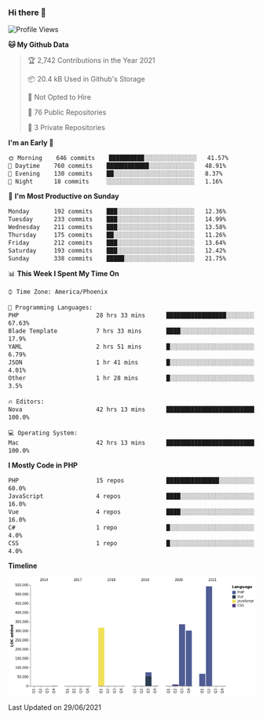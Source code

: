 ### Hi there 👋

<!--START_SECTION:waka-->
![Profile Views](http://img.shields.io/badge/Profile%20Views-0-blue)

**🐱 My Github Data** 

> 🏆 2,742 Contributions in the Year 2021
 > 
> 📦 20.4 kB Used in Github's Storage 
 > 
> 🚫 Not Opted to Hire
 > 
> 📜 76 Public Repositories 
 > 
> 🔑 3 Private Repositories  
 > 
**I'm an Early 🐤** 

```text
🌞 Morning    646 commits    ██████████░░░░░░░░░░░░░░░   41.57% 
🌆 Daytime    760 commits    ████████████░░░░░░░░░░░░░   48.91% 
🌃 Evening    130 commits    ██░░░░░░░░░░░░░░░░░░░░░░░   8.37% 
🌙 Night      18 commits     ░░░░░░░░░░░░░░░░░░░░░░░░░   1.16%

```
📅 **I'm Most Productive on Sunday** 

```text
Monday       192 commits    ███░░░░░░░░░░░░░░░░░░░░░░   12.36% 
Tuesday      233 commits    ███░░░░░░░░░░░░░░░░░░░░░░   14.99% 
Wednesday    211 commits    ███░░░░░░░░░░░░░░░░░░░░░░   13.58% 
Thursday     175 commits    ██░░░░░░░░░░░░░░░░░░░░░░░   11.26% 
Friday       212 commits    ███░░░░░░░░░░░░░░░░░░░░░░   13.64% 
Saturday     193 commits    ███░░░░░░░░░░░░░░░░░░░░░░   12.42% 
Sunday       338 commits    █████░░░░░░░░░░░░░░░░░░░░   21.75%

```


📊 **This Week I Spent My Time On** 

```text
⌚︎ Time Zone: America/Phoenix

💬 Programming Languages: 
PHP                      28 hrs 33 mins      █████████████████░░░░░░░░   67.63% 
Blade Template           7 hrs 33 mins       ████░░░░░░░░░░░░░░░░░░░░░   17.9% 
YAML                     2 hrs 51 mins       █░░░░░░░░░░░░░░░░░░░░░░░░   6.79% 
JSON                     1 hr 41 mins        █░░░░░░░░░░░░░░░░░░░░░░░░   4.01% 
Other                    1 hr 28 mins        █░░░░░░░░░░░░░░░░░░░░░░░░   3.5%

🔥 Editors: 
Nova                     42 hrs 13 mins      █████████████████████████   100.0%

💻 Operating System: 
Mac                      42 hrs 13 mins      █████████████████████████   100.0%

```

**I Mostly Code in PHP** 

```text
PHP                      15 repos            ███████████████░░░░░░░░░░   60.0% 
JavaScript               4 repos             ████░░░░░░░░░░░░░░░░░░░░░   16.0% 
Vue                      4 repos             ████░░░░░░░░░░░░░░░░░░░░░   16.0% 
C#                       1 repo              █░░░░░░░░░░░░░░░░░░░░░░░░   4.0% 
CSS                      1 repo              █░░░░░░░░░░░░░░░░░░░░░░░░   4.0%

```


**Timeline**

![Chart not found](https://raw.githubusercontent.com/mikebronner/mikebronner/master/charts/bar_graph.png) 


 Last Updated on 29/06/2021
<!--END_SECTION:waka-->

<!--
**mikebronner/mikebronner** is a ✨ _special_ ✨ repository because its `README.md` (this file) appears on your GitHub profile.

Here are some ideas to get you started:

- 🔭 I’m currently working on ...
- 🌱 I’m currently learning ...
- 👯 I’m looking to collaborate on ...
- 🤔 I’m looking for help with ...
- 💬 Ask me about ...
- 📫 How to reach me: ...
- 😄 Pronouns: ...
- ⚡ Fun fact: ...
-->

